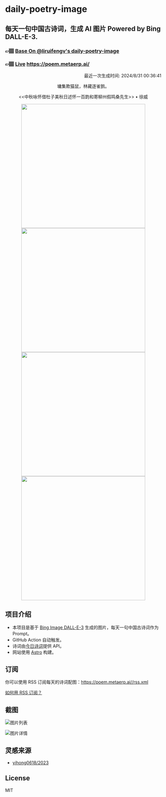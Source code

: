 
# daily-poetry-image

## 每天一句中国古诗词，生成 AI 图片 Powered by Bing DALL-E-3.

### 👉🏽 [Base On @liruifengv's daily-poetry-image](https://github.com/liruifengv/daily-poetry-image)

### 👉🏽 [Live](https://poem.metaerp.ai/) https://poem.metaerp.ai/

<p align="right">
  最近一次生成时间: 2024/8/31 00:36:41
</p>
<p align="center">
墉集欺猫鼠，林藏逐雀鹯。
</p>
<p align="center">
<<中秋咏怀借杜子美秋日述怀一百韵和寄柳州假鸣桑先生>> • 徐威
</p>
<p align="center">
<img src="https://tse1.mm.bing.net/th/id/OIG1.680.hgGKiZSJC9BvKW.W" height="400" width="400" />
<img src="https://tse2.mm.bing.net/th/id/OIG1.yE_le2aye60Fpqe3bUxl" height="400" width="400" />
<img src="https://tse2.mm.bing.net/th/id/OIG1.7N7ldLe9bwhXVnKBDxhO" height="400" width="400" />
<img src="https://tse4.mm.bing.net/th/id/OIG1.AAAXkutDxZp_peplkHsF" height="400" width="400" />
</p>

## 项目介绍

-   本项目是基于 [Bing Image DALL-E-3](https://www.bing.com/images/create) 生成的图片，每天一句中国古诗词作为 Prompt。
-   GitHub Action 自动触发。
-   诗词由[今日诗词](https://www.jinrishici.com/)提供 API。
-   网站使用 [Astro](https://astro.build) 构建。

## 订阅

你可以使用 RSS 订阅每天的诗词配图：https://poem.metaerp.ai//rss.xml

[如何用 RSS 订阅？](https://zhuanlan.zhihu.com/p/55026716)

## 截图

![图片列表](./screenshots/01.png)

![图片详情](./screenshots/02.png)

## 灵感来源

-   [yihong0618/2023](https://github.com/yihong0618/2023)

## License

MIT
